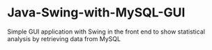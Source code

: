 # Java-Swing-with-MySQL-GUI
Simple GUI application with Swing in the front end to show statistical analysis by retrieving data from MySQL 
